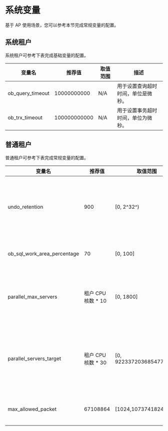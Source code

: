 系统变量 
=========================

基于 AP 使用场景，您可以参考本节完成常规变量的配置。

系统租户 
-------------------------

系统租户可参考下表完成基础变量的配置。


|       变量名        |     推荐值      | 取值范围 |        描述         |
|------------------|--------------|------|-------------------|
| ob_query_timeout | 10000000000  | N/A  | 用于设置查询超时时间，单位是微秒。 |
| ob_trx_timeout   | 100000000000 | N/A  | 用于设置事务超时时间，单位为微秒。 |



普通租户 
-------------------------

普通租户可参考下表完成常规变量的配置。


|             变量名             |       推荐值       |            取值范围            |                         描述                         |
|-----------------------------|-----------------|----------------------------|----------------------------------------------------|
| undo_retention              | 900             | \[0, 2^32^)                | 表示系统应保留的多版本数据范围，单位为秒，在转储时控制多版本数据的回收。               |
| ob_sql_work_area_percentage | 70              | \[0, 100\]                 | 用于 SQL 执行的租户内存百分比限制。                               |
| parallel_max_servers        | 租户 CPU 核数 \* 10 | \[0, 1800\]                | 用于设置每个 Server 上并行执行（Parallel eXecution，PX）线程池的大小。  |
| parallel_servers_target     | 租户 CPU 核数 \* 30 | \[0, 9223372036854775807\] | 用于设置每个 Server 上的大查询排队条件。当 PX 线程池中有指定的空闲线程数时才调度新查询。 |
| max_allowed_packet          | 67108864        | \[1024,1073741824\]        | 用于设置最大网络包大小，单位是 Byte。                              |


